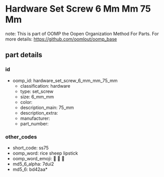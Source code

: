 # Hardware Set Screw 6 Mm Mm 75 Mm  

note: This is part of OOMP the Oopen Organization Method For Parts. For more details: https://github.com/oomlout/oomp_base

##  part details





### id
* oomp_id: hardware_set_screw_6_mm_mm_75_mm
  * classification: hardware
  * type: set_screw
  * size: 6_mm_mm
  * color: 
  * description_main: 75_mm
  * description_extra: 
  * manufacturer: 
  * part_number: 

### other_codes
* short_code: ss75
* oomp_word: rice sheep lipstick
* oomp_word_emoji: :rice: :sheep: :lipstick:
* md5_6_alpha: 7dui2
* md5_6: bd42aa* 